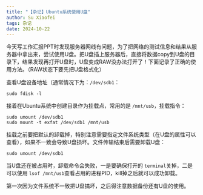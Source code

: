 ```yaml
---
title: "【杂记】Ubuntu系统使用U盘"
author: Su Xiaofei
tags: 杂记
date: 2024-10-22
---
```

今天写工作汇报PPT时发现服务器网线有问题，为了把网络的测试信息和结果从服务器中拿出来，尝试使用U盘。把U盘插上服务器后，直接将数据copy到U盘的目录下，结果发现再打开U盘时，U盘变成RAW没办法打开了！下面记录了正确的使用方法。（RAW状态下要先把U盘格式化）

查看U盘设备地址（通常情况下为：`/dev/sdb1`：

```
sudo fdisk -l
```

接着在Ubuntu系统中创建目录作为挂载点，常用的是 `/mnt/usb`，挂载指令：

```
sudo umount /dev/sdb1
sudo mount -t exfat /dev/sdb1 /mnt/usb
```

挂载之前要把默认的卸载掉，特别注意需要指定文件系统类型（在U盘的属性可以查看），如果不一致会导致U盘损坏。文件传输结束后需要卸载U盘：

```
sudo umount /dev/sdb1
```

当U盘还在被占用时，卸载命令会失败，一是要确保打开的 `terminal`关掉，二是可以使用 `lsof /mnt/usb`查看占用的进程PID，kill掉之后就可以成功卸载。

第一次因为文件系统不一致把U盘搞坏，之后得注意数据备份还有U盘的使用。
